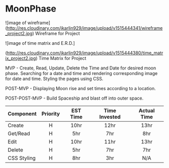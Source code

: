 # MoonPhase
![image of wireframe] (http://res.cloudinary.com/jkarlin929/image/upload/v1515444341/wireframe_project2.jpg) Wireframe for Project

![image of time matrix and E.R.D.]

(http://res.cloudinary.com/jkarlin929/image/upload/v1515444380/time_matrix_project2.jpg) Time Matrix for Project

MVP - Create, Read, Update, Delete the Time and Date for desired moon phase.  Searching for a date and time and rendering corresponding image for date and time. Styling the pages using CSS.

POST-MVP - Displaying Moon rise and set times according to a location.

POST-POST-MVP - Build Spaceship and blast off into outer space.



| Component     | Priority      | EST Time  | Time Invested | Actual Time|
| ------------- |:-------------:| :--------:| :------------:|:----------:|
| Create        | H             |  10hr     |     12hr      |     13hr   |
| Get/Read      | H             |   5hr     |      7hr      |     8hr    |
| Edit          | H             |   10hr    |     11hr      |     13hr   |
| Delete        | H             |   5hr     |     7hr       |     7hr    |
| CSS Styling   | H             |   8hr     |     3hr       |     N/A    |